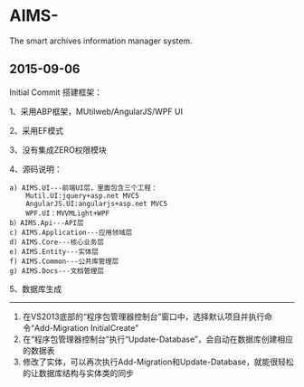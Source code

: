 # AIMS-
The smart archives information manager system.

2015-09-06
-------------------------------------------------------
Initial Commit
搭建框架：

1、采用ABP框架，MUtilweb/AngularJS/WPF UI

2、采用EF模式

3、没有集成ZERO权限模块

4、源码说明：

	a) AIMS.UI---前端UI层，里面包含三个工程：
		Mutil.UI:jquery+asp.net MVC5
		AngularJS.UI:angularjs+asp.net MVC5
		WPF.UI：MVVMLight+WPF
	b）AIMS.Api---API层
	c) AIMS.Application---应用领域层
	d) AIMS.Core---核心业务层
	e) AIMS.Entity---实体层
	f) AIMS.Common---公共库管理层
	g) AIMS.Docs---文档管理层
5、数据库生成
	

----------
1. 在VS2013底部的“程序包管理器控制台”窗口中，选择默认项目并执行命令“Add-Migration InitialCreate”
2. 在“程序包管理器控制台”执行“Update-Database”，会自动在数据库创建相应的数据表
3. 修改了实体，可以再次执行Add-Migration和Update-Database，就能很轻松的让数据库结构与实体类的同步